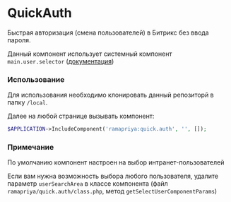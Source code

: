 # QuickAuth

Быстрая авторизация (смена пользователей) в Битрикс без ввода пароля.

Данный компонент использует системный компонент `main.user.selector` ([документация](https://dev.1c-bitrix.ru/api_d7/bitrix/main/systemcomponents/mainuserselector/index.php))

### Использование

Для использования необходимо клонировать данный репозиторй в папку `/local`.

Далее на любой странице вызывать компонент:

```php
$APPLICATION->IncludeComponent('ramapriya:quick.auth', '', []);
```

### Примечание

По умолчанию компонент настроен на выбор интранет-пользователей

Если вам нужна возможность выбора любого пользователя, удалите параметр `userSearchArea` в классе компонента (файл `ramapriya/quick.auth/class.php`, метод `getSelectUserComponentParams`)